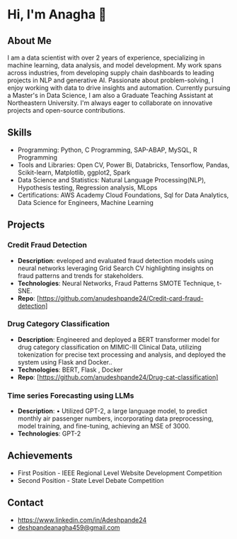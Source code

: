 # Hi, I'm Anagha 👋

## About Me
I am a data scientist with over 2 years of experience, specializing in machine learning, data analysis, and model development. My work spans across industries, from developing supply chain dashboards to leading projects in NLP and generative AI. Passionate about problem-solving, I enjoy working with data to drive insights and automation. Currently pursuing a Master's in Data Science, I am also a Graduate Teaching Assistant at Northeastern University. I'm always eager to collaborate on innovative projects and open-source contributions.

## Skills
- Programming: Python, C Programming, SAP-ABAP, MySQL, R Programming
- Tools and Libraries: Open CV, Power Bi, Databricks, Tensorflow, Pandas, Scikit-learn, Matplotlib, ggplot2, Spark
- Data Science and Statistics: Natural Language Processing(NLP), Hypothesis testing, Regression analysis, MLops
- Certifications: AWS Academy Cloud Foundations, Sql for Data Analytics, Data Science for Engineers, Machine Learning

## Projects
### Credit Fraud Detection
- **Description**: eveloped and evaluated fraud detection models using neural networks leveraging Grid Search CV highlighting insights on fraud patterns and trends for stakeholders.
- **Technologies**: Neural Networks, Fraud Patterns SMOTE Technique, t-SNE.
- **Repo**: [https://github.com/anudeshpande24/Credit-card-fraud-detection]

### Drug Category Classification
- **Description**: Engineered and deployed a BERT transformer model for drug category classification on MIMIC-III Clinical Data, utilizing tokenization for precise text processing and analysis, and deployed the system using Flask and Docker..
- **Technologies**: BERT, Flask , Docker 
- **Repo**: [https://github.com/anudeshpande24/Drug-cat-classification]

###  Time series Forecasting using LLMs
- **Description**: • Utilized GPT-2, a large language model, to predict monthly air passenger numbers, incorporating data preprocessing, model training, and fine-tuning, achieving an MSE of 3000.
- **Technologies**: GPT-2 

## Achievements
- First Position - IEEE Regional Level Website Development Competition
- Second Position - State Level Debate Competition

## Contact
- https://www.linkedin.com/in/Adeshpande24
- deshpandeanagha459@gmail.com

